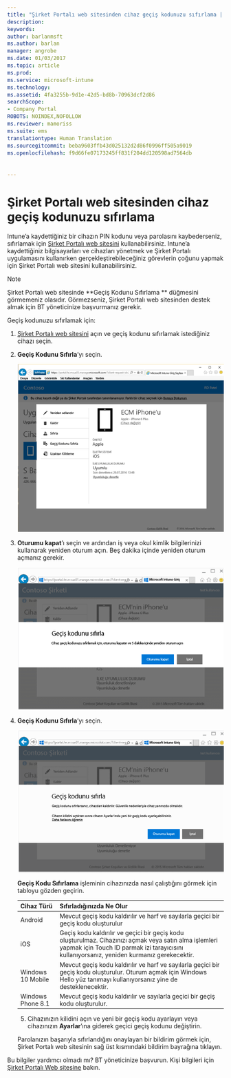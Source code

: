 ```yaml
---
title: "Şirket Portalı web sitesinden cihaz geçiş kodunuzu sıfırlama | Microsoft Docs"
description: 
keywords: 
author: barlanmsft
ms.author: barlan
manager: angrobe
ms.date: 01/03/2017
ms.topic: article
ms.prod: 
ms.service: microsoft-intune
ms.technology: 
ms.assetid: 4fa3255b-9d1e-42d5-bd8b-70963dcf2d86
searchScope:
- Company Portal
ROBOTS: NOINDEX,NOFOLLOW
ms.reviewer: mamoriss
ms.suite: ems
translationtype: Human Translation
ms.sourcegitcommit: beba9603ffb43d025132d2d86f0996ff505a9019
ms.openlocfilehash: f9d66fe07173245ff831f204dd120598ad7564db


---
```


# <a name="how-to-reset-your-device-passcode-from-the-company-portal-website"></a>Şirket Portalı web sitesinden cihaz geçiş kodunuzu sıfırlama

Intune’a kaydettiğiniz bir cihazın PIN kodunu veya parolasını kaybederseniz, sıfırlamak için [Şirket Portalı web sitesini](http://portal.manage.microsoft.com) kullanabilirsiniz. Intune’a kaydettiğiniz bilgisayarları ve cihazları yönetmek ve Şirket Portalı uygulamasını kullanırken gerçekleştirebileceğiniz görevlerin çoğunu yapmak için Şirket Portalı web sitesini kullanabilirsiniz.

> [!NOTE]
> Şirket Portalı web sitesinde **Geçiş Kodunu Sıfırlama ** düğmesini görmemeniz olasıdır. Görmezseniz, Şirket Portalı web sitesinden destek almak için BT yöneticinize başvurmanız gerekir.

Geçiş kodunuzu sıfırlamak için:

1.  [Şirket Portalı web sitesini](http://portal.manage.microsoft.com) açın ve geçiş kodunu sıfırlamak istediğiniz cihazı seçin.

2.  **Geçiş Kodunu Sıfırla**’yı seçin.

    ![Geçiş Kodunu Sıfırla düğmesi ile cihaz ayrıntıları](./media/iwp-screen-with-all-options.png)

3.  **Oturumu kapat**’ı seçin ve ardından iş veya okul kimlik bilgilerinizi kullanarak yeniden oturum açın. Beş dakika içinde yeniden oturum açmanız gerekir.

    ![Oturum kapatma düğmesi ile sıfırlama iletisi](./media/iwp-2-sign-out.png)

4.  **Geçiş Kodunu Sıfırla**’yı seçin.

    ![Geçiş kodunu sıfırladığınızda neler olacağını açıklayan ileti](./media/iwp-3-tap-reset-passcode-after-signin.png)

    **Geçiş Kodu Sıfırlama** işleminin cihazınızda nasıl çalıştığını görmek için tabloyu gözden geçirin.

    |Cihaz Türü|Sıfırladığınızda Ne Olur|
    |------------|-----------|
    |Android|Mevcut geçiş kodu kaldırılır ve harf ve sayılarla geçici bir geçiş kodu oluşturulur|
    |iOS|Geçiş kodu kaldırılır ve geçici bir geçiş kodu oluşturulmaz. Cihazınızı açmak veya satın alma işlemleri yapmak için Touch ID parmak izi tarayıcısını kullanıyorsanız, yeniden kurmanız gerekecektir.|
    |Windows 10 Mobile|Mevcut geçiş kodu kaldırılır ve harf ve sayılarla geçici bir geçiş kodu oluşturulur. Oturum açmak için Windows Hello yüz tanımayı kullanıyorsanız yine de desteklenecektir.|
    |Windows Phone 8.1|Mevcut geçiş kodu kaldırılır ve sayılarla geçici bir geçiş kodu oluşturulur.|

    5.  Cihazınızın kilidini açın ve yeni bir geçiş kodu ayarlayın veya cihazınızın **Ayarlar**’ına giderek geçici geçiş kodunu değiştirin.

    Parolanızın başarıyla sıfırlandığını onaylayan bir bildirim görmek için, Şirket Portalı web sitesinin sağ üst kısmındaki bildirim bayrağına tıklayın.

Bu bilgiler yardımcı olmadı mı? BT yöneticinize başvurun. Kişi bilgileri için [Şirket Portalı Web sitesine](http://portal.manage.microsoft.com) bakın.



<!--HONumber=Jan17_HO1-->


